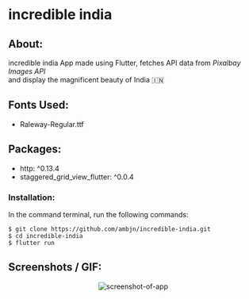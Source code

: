# incredible india

## About:

incredible india App made using Flutter, fetches API data from <i> Pixalbay Images API </i><br>
and display the magnificent beauty of India 🇮🇳

## Fonts Used:

<ul>
<li> Raleway-Regular.ttf</li>
</ul>

## Packages:

<ul>
<li> http: ^0.13.4 </li>
<li> staggered_grid_view_flutter: ^0.0.4 </li>
</ul>

### Installation:

In the command terminal, run the following commands:

    $ git clone https://github.com/ambjn/incredible-india.git
    $ cd incredible-india
    $ flutter run

## Screenshots / GIF:

<center> <img src = 'https://github.com/ambjn/incredible-india/blob/master/lib/screenshots/1a.gif' alt='screenshot-of-app'> </center> 
